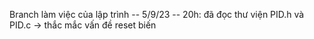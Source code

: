 Branch làm việc của lập trình
-- 5/9/23 -- 
20h: đã đọc thư viện PID.h và PID.c -> thắc mắc vấn đề reset biến
